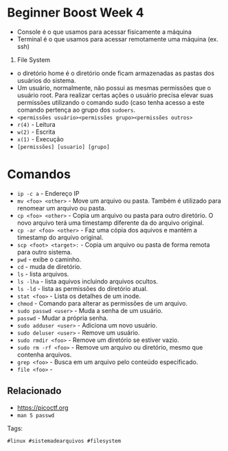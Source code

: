 # Beginner Boost Week 4

* Console é o que usamos para acessar fisicamente a máquina
* Terminal é o que usamos para acessar remotamente uma máquina (ex. ssh)

1. File System

* o diretório home é o diretório onde ficam armazenadas as pastas dos
  usuários do sistema. 
* Um usuário, normalmente, não possui as mesmas permissões que o usuário
  root. Para realizar certas ações o usuário precisa elevar suas
  permissões utilizando o comando sudo (caso tenha acesso a este comando
  pertença ao grupo dos `sudoers`.
* `<permissões usuário><permissões grupo><permissões outros>`
* `r(4)` - Leitura
* `w(2)` - Escrita
* `x(1)` - Execução 
* `[permissões] [usuario] [grupo]` 

# Comandos

* `ip -c a` - Endereço IP
* `mv <foo> <other>` - Move um arquivo ou pasta. Também é utilizado para
  renomear um arquivo ou pasta.
* `cp <foo> <other>` - Copia um arquivo ou pasta para outro diretório. O
  novo arquivo terá uma timestamp diferente da do arquivo original.
* `cp -ar <foo> <other>` - Faz uma cópia dos aquivos e mantém a timestamp do arquivo original.
* `scp <foot> <target>:` - Copia um arquivo ou pasta de forma remota para outro sistema.
* `pwd` - exibe o caminho.
* `cd` - muda de diretório.
* `ls` - lista arquivos.
* `ls -lha` - lista aquivos incluindo arquivos ocultos.
* `ls -ld` - lista as permissões do diretório atual.
* `stat <foo>` - Lista os detalhes de um inode.
* `chmod` - Comando para alterar as permissões de um arquivo.
* `sudo passwd <user>` - Muda a senha de um usuário.
* `passwd` - Mudar a própria senha.
* `sudo adduser <user>` - Adiciona um novo usuário.
* `sudo deluser <user>` - Remove um usuário.
* `sudo rmdir <foo>` - Remove um diretório se estiver vazio.
* `sudo rm -rf <foo>` - Remove um arquivo ou diretório, mesmo que
  contenha arquivos.
* `grep <foo>` - Busca em um arquivo pelo conteúdo especificado.
* `file <foo>` - 

## Relacionado

* https://picoctf.org
* `man 5 passwd`

Tags:  

    #linux #sistemadearquivos #filesystem
